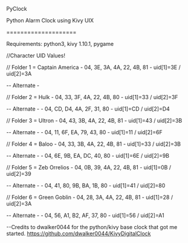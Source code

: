 PyClock

Python Alarm Clock using Kivy UIX

====================

Requirements: python3, kivy 1.10.1, pygame


//Character UID Values!

// Folder 1 = Captain America 	- 04, 3E, 3A, 4A, 22, 4B, 81 - uid[1]=3E / uid[2]=3A

-- Alternate - 

// Folder 2 = Hulk 				- 04, 33, 3F, 4A, 22, 4B, 80 - uid[1]=33 / uid[2]=3F

-- Alternate -					- 04, CD, D4, 4A, 2F, 31, 80 - uid[1]=CD / uid[2]=D4

// Folder 3 = Ultron 			- 04, 43, 3B, 4A, 22, 4B, 81 - uid[1]=43 / uid[2]=3B

-- Alternate -					- 04, 11, 6F, EA, 79, 43, 80 - uid[1]=11 / uid[2]=6F

// Folder 4 = Baloo 			- 04, 33, 3B, 4A, 22, 4B, 81 - uid[1]=33 / uid[2]=3B

-- Alternate -					- 04, 6E, 9B, EA, DC, 40, 80 - uid[1]=6E / uid[2]=9B

// Folder 5 = Zeb Orrelios  	- 04, 0B, 39, 4A, 22, 4B, 81 - uid[1]=0B / uid[2]=39

-- Alternate -					- 04, 41, 80, 9B, BA, 1B, 80 - uid[1]=41 / uid[2]=80

// Folder 6 = Green Goblin 		- 04, 28, 3A, 4A, 22, 4B, 81 - uid[1]=28 / uid[2]=3A

-- Alternate -					- 04, 56, A1, B2, AF, 37, 80 - uid[1]=56 / uid[2]=A1



--Credits to dwalker0044 for the python/kivy base clock that got me started.
https://github.com/dwalker0044/KivyDigitalClock